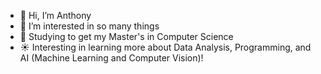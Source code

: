 - 👋 Hi, I’m Anthony
- 👀 I’m interested in so many things
- :blue_book: Studying to get my Master's in Computer Science
- :sunny: Interesting in learning more about Data Analysis, Programming, and AI (Machine Learning and Computer Vision)!

<!---
amasse-1/amasse-1 is a ✨ special ✨ repository because its `README.md` (this file) appears on your GitHub profile.
You can click the Preview link to take a look at your changes.
--->
